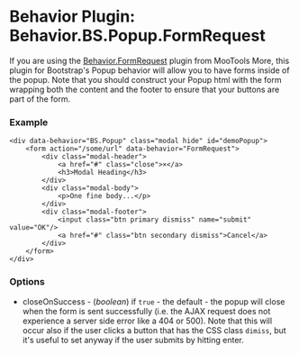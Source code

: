 Behavior Plugin: Behavior.BS.Popup.FormRequest
===================================

If you are using the [Behavior.FormRequest](http://mootools.net/docs/more/Forms/Form.Request) plugin from MooTools More, this plugin for Bootstrap's Popup behavior will allow you to have forms inside of the popup. Note that you should construct your Popup html with the form wrapping both the content and the footer to ensure that your buttons are part of the form.

### Example

	<div data-behavior="BS.Popup" class="modal hide" id="demoPopup">
		<form action="/some/url" data-behavior="FormRequest">
			<div class="modal-header">
				<a href="#" class="close">×</a>
				<h3>Modal Heading</h3>
			</div>
			<div class="modal-body">
				<p>One fine body...</p>
			</div>
			<div class="modal-footer">
				<input class="btn primary dismiss" name="submit" value="OK"/>
				<a href="#" class="btn secondary dismiss">Cancel</a>
			</div>
		</form>
	</div>

### Options

* closeOnSuccess - (*boolean*) if `true` - the default - the popup will close when the form is sent successfully (i.e. the AJAX request does not experience a server side error like a 404 or 500). Note that this will occur also if the user clicks a button that has the CSS class `dimiss`, but it's useful to set anyway if the user submits by hitting enter.